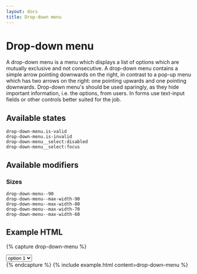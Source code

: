 ```yaml
---
layout: docs
title: Drop-down menu
---
```


# Drop-down menu

A drop-down menu is a menu which displays a list of options which are mutually exclusive and not consecutive. A drop-down menu contains a simple arrow pointing downwards on the right, in contrast to a pop-up menu which has two arrows on the right: one pointing upwards and one pointing downwards. Drop-down menu's should be used sparingly, as they hide important information, i.e. the options, from users. In forms use text-input fields or other controls better suited for the job.

## Available states

```
drop-down-menu.is-valid
drop-down-menu.is-invalid
drop-down-menu__select:disabled
drop-down-menu__select:focus
```

## Available modifiers

### Sizes

```
drop-down-menu--90
drop-down-menu--max-width-90
drop-down-menu--max-width-80
drop-down-menu--max-width-70
drop-down-menu--max-width-60
```

## Example HTML

{% capture drop-down-menu %}
<div class="drop-down-menu">
    <select class="drop-down-menu__select">
        <option value="1">option 1</option>
        <option value="2">option 2</option>
    </select>
</div>
{% endcapture %}
{% include example.html
	content=drop-down-menu
%}